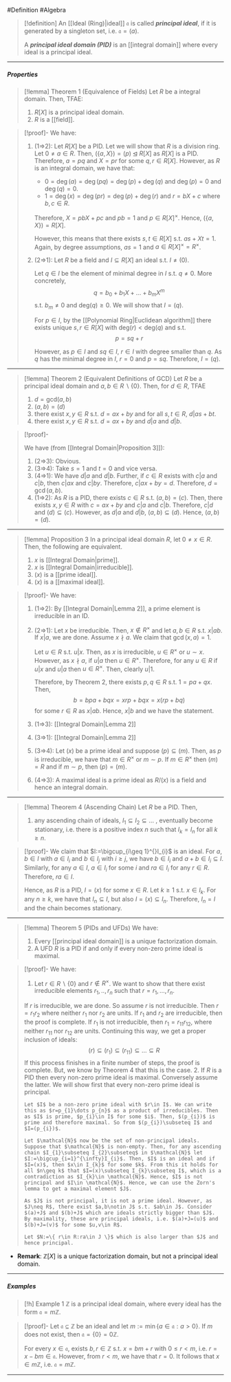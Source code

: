 #Definition #Algebra

> [!definition]
> An [[Ideal (Ring)|ideal]] $\mathfrak{a}$ is called ***principal ideal***, if it is generated by a singleton set, i.e. $\mathfrak{a}=(a)$. 
> 
> A ***principal ideal domain (PID)*** is an [[integral domain]] where every ideal is a principal ideal.
---
##### Properties
> [!lemma] Theorem 1 (Equivalence of Fields)
> Let $R$ be a integral domain. Then, TFAE:
> 1. $R[X]$ is a principal ideal domain.
> 2. $R$ is a [[field]].

> [!proof]-
> We have:
> 1. (1=>2): Let $R[X]$ be a PID. Let we will show that $R$ is a division ring. Let $0\neq a\in R$. Then, $(\{ a,X \})=(p)\unlhd R[X]$ as $R[X]$ is a PID. Therefore, $a=pq$ and $X=pr$ for some $q,r\in R[X]$. However, as $R$ is an integral domain, we have that:
>    - $0=\deg(a)=\deg(pq)=\deg(p)+\deg(q)$ and $\deg(p)=0$ and $\deg(q)=0$.
>    - $1=\deg(x)=\deg(pr)=\deg(p)+\deg(r)$ and $r=bX+c$ where $b,c\in R$. 
>      
>    Therefore, $X=pbX+pc$ and  $pb=1$ and $p\in R[X]^\times$. Hence, $(\{ a,X \})=R[X]$.
>    
>    However, this means that there exists $s,t\in R[X]$ s.t. $as+Xt=1$. Again, by degree assumptions, $as=1$ and $a\in R[X]^{\times}=R^\times$.
> 2. (2=>1): Let $R$ be a field and $I\subseteq R[X]$ an ideal s.t. $I\neq(0)$. 
>    
>    Let $q\in I$ be the element of minimal degree in $I$ s.t. $q\neq 0$. More concretely, $$q=b_{0}+b_{1}X+\dots+b_{m}X^m$$s.t. $b_{m}\neq 0$ and $\text{deg}(q)\geq 0$. We will show that $I=(q)$.
>    
>    For $p\in I$, by the [[Polynomial Ring|Euclidean algorithm]] there exists unique $s,r\in R[X]$ with $\text{deg}(r)<\text{deg}(q)$ and s.t. $$p=sq+r$$
>    
>    However, as $p\in I$ and $sq\in I$, $r\in I$ with degree smaller than $q$. As $q$ has the minimal degree in $I$, $r=0$ and $p=sq$. Therefore, $I=(q)$. 
> 
---
> [!lemma] Theorem 2 (Equivalent Definitions of GCD)
> Let $R$ be a principal ideal domain and $a,b\in R \backslash \{ 0 \}$. Then, for $d\in R$, TFAE
> 1. $d=\text{gcd}(a,b)$
> 2. $(a,b)=(d)$
> 3. there exist $x,y\in R$ s.t. $d=ax+by$ and for all $s,t\in R$, $d|as+bt$.
> 4. there exist $x,y\in R$ s.t. $d=ax+by$ and $d|a$ and $d|b$.

> [!proof]-
> 
> We have (from [[Integral Domain|Proposition 3]]):
> 1. (2=>3): Obvious.
> 2. (3=>4): Take $s=1$ and $t=0$ and vice versa.
> 3. (4=>1): We have $d|a$ and $d|b$. Further, if $c\in R$ exists with $c|a$ and $c|b$, then $c|ax$ and $c|by$. Therefore, $c|ax+by=d$. Therefore, $d=\gcd(a,b)$.
> 4. (1=>2): As $R$ is a PID, there exists $c\in R$ s.t. $(a,b)=(c)$. Then, there exists $x,y\in R$ with $c=ax+by$ and $c|a$ and $c|b$. Therefore, $c|d$ and $(d)\subseteq(c)$. However, as $d|a$ and $d|b$, $(a,b)\subseteq(d)$. Hence, $(a,b)=(d)$.
---
> [!lemma] Proposition 3
> In a principal ideal domain $R$, let $0\neq x\in R$. Then, the following are equivalent.
> 1. $x$ is [[Integral Domain|prime]].
> 2. $x$ is [[Integral Domain|irreducible]].
> 3. $(x)$ is a [[prime ideal]].
> 4. $(x)$ is a [[maximal ideal]].

> [!proof]-
> We have:
> 1. (1=>2): By [[Integral Domain|Lemma 2]], a prime element is irreducible in an ID.
> 1. (2=>1): Let $x$ be irreducible. Then, $x\notin R^\times$ and let $a,b\in R$ s.t. $x|ab$. If $x|a$, we are done. Assume $x\nmid a$. We claim that $\gcd(x,a)=1$. 
>    
>    Let $u\in R$ s.t. $u|x$. Then, as $x$ is irreducible, $u\in R^\times$ or $u\sim x$. However, as $x\nmid a$, if $u|a$ then $u\in R^\times$. Therefore, for any $u\in R$ if $u|x$ and $u|a$ then $u\in R^\times$. Then, clearly $u|1$. 
>    
>    Therefore, by Theorem 2, there exists $p,q\in R$ s.t. $1=pa+qx$. Then, $$b=bpa+bqx=xrp+bqx=x(rp+bq)$$for some $r\in R$ as $x|ab$. Hence, $x|b$ and we have the statement.
> 3. (1=>3): [[Integral Domain|Lemma 2]]
> 4. (3=>1): [[Integral Domain|Lemma 2]]
> 5. (3=>4): Let $(x)$ be a prime ideal and suppose $(p)\subseteq(m)$. Then, as $p$ is irreducible, we have that $m\in R^\times$ or $m\sim p$. If $m\in R^\times$ then $(m)=R$ and if $m\sim p$, then $(p)=(m)$.
> 6. (4=>3): A maximal ideal is a prime ideal as $R /(x)$ is a field and hence an integral domain.

---
> [!lemma] Theorem 4 (Ascending Chain)
> Let $R$ be a PID. Then,
> 1.  any ascending chain of ideals, $I_{1}\subseteq I_{2}\subseteq\dots$ , eventually become stationary, i.e. there is a positive index $n$ such that $I_{k}=I_{n}$ for all $k\geq n$. 

> [!proof]-
> We claim that $I:=\bigcup_{i\geq 1}^{}I_{i}$ is an ideal. For $a,b\in I$ with $a\in I_{i}$ and $b\in I_{j}$ with $i\geq j$, we have $b\in I_{i}$ and $a+b\in I_{i}\subseteq I$. Similarly, for any $a\in I$, $a\in I_{i}$ for some $i$ and $ra\in I_{i}$ for any $r\in R$. Therefore, $ra\in I$. 
> 
> Hence, as $R$ is a PID, $I=(x)$ for some $x\in R$. Let $k\geq 1$ s.t. $x\in I_{k}$. For any $n\geq k$, we have that $I_{n}\subseteq I$, but also $I=(x)\subseteq I_{n}$. Therefore, $I_{n}=I$ and the chain becomes stationary. 
---
> [!lemma] Theorem 5 (PIDs and UFDs)
> We have:
> 1. Every [[principal ideal domain]] is a unique factorization domain.
> 2. A UFD $R$ is a PID if and only if every non-zero prime ideal is maximal.

> [!proof]-
> We have:
> 1. Let $r\in R\backslash\{ 0 \}$ and $r\notin R^\times$. We want to show that there exist irreducible elements $r_{1},..,r_{n}$ such that $r=r_{1},\dots,r_{n}$. 
>   
> 	If $r$ is irreducible, we are done. So assume $r$ is not irreducible. Then $r=r_{1}r_{2}$ where neither $r_{1}$ nor $r_{2}$ are units. If $r_{1}$ and $r_{2}$ are irreducible, then the proof is complete. If $r_{1}$ is not irreducible, then $r_{1}=r_{11}r_{12}$, where neither $r_{11}$ nor $r_{12}$ are units. Continuing this way, we get a proper inclusion of ideals: $$(r)\subseteq(r_{1})\subseteq(r_{11})\subseteq\dots \subseteq R$$If this process finishes in a finite number of steps, the proof is complete. But, we know by Theorem 4 that this is the case.
>2. If $R$ is a PID then every non-zero prime ideal is maximal. Conversely assume the latter. We will show first that every non-zero prime ideal is principal.
>   
> 	  Let $I$ be a non-zero prime ideal with $r\in I$. We can write this as $r=p_{1}\dots p_{n}$ as a product of irreducibles. Then as $I$ is prime, $p_{i}\in I$ for some $i$. Then, $(p_{i})$ is prime and therefore maximal. So from $(p_{i})\subseteq I$ and $I=(p_{i})$.
> 	  
> 	  Let $\mathcal{N}$ now be the set of non-principal ideals. Suppose that $\mathcal{N}$ is non-empty. Then, for any ascending chain $I_{1}\subseteq I_{2}\subseteq$ in $\mathcal{N}$ let $I:=\bigcup_{i=1}^{\infty}I_{i}$. Then, $I$ is an ideal and if $I=(x)$, then $x\in I_{k}$ for some $k$. From this it holds for all $n\geq k$ that $I=(x)\subseteq I_{k}\subseteq I$, which is a contradiction as $I_{k}\in \mathcal{N}$. Hence, $I$ is not principal and $I\in \mathcal{N}$. Hence, we can use the Zorn's lemma to get a maximal element $J$. 
> 	  
> 	  As $J$ is not principal, it is not a prime ideal. However, as $J\neq R$, there exist $a,b\notin J$ s.t. $ab\in J$. Consider $(a)+J$ and $(b)+J$ which are ideals strictly bigger than $J$. By maximality, these are principal ideals, i.e. $(a)+J=(u)$ and $(b)+J=(v)$ for some $u,v\in R$. 
> 	  
> 	  Let $N:=\{ r\in R:ra\in J \}$ which is also larger than $J$ and hence principal.

- **Remark**: $\mathbb{Z}[X]$ is a unique factorization domain, but not a principal ideal domain.
---
##### Examples
> [!h] Example 1
> $\mathbb{Z}$ is a principal ideal domain, where every ideal has the form $\mathfrak{a}=m\mathbb{Z}$. 

> [!proof]-
> Let $\mathfrak{a}\subseteq \mathbb{Z}$ be an ideal and let $m:= \min\{ a\in \mathfrak{a}:a>0 \}$. If $m$ does not exist, then $\mathfrak{a}=\{ 0 \}=0\mathbb{Z}$. 
> 
> For every $x\in \mathfrak{a}$, exists $b,r\in \mathbb{Z}$ s.t. $x=bm+r$ with $0\leq r<m$, i.e. $r=x-bm\in \mathfrak{a}$. However, from $r<m$, we have that $r=0$. It follows that $x\in m\mathbb{Z}$, i.e. $\mathfrak{a}=m\mathbb{Z}$.
---